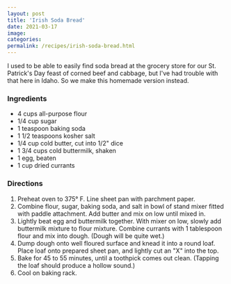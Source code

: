 ```yaml
---
layout: post
title: 'Irish Soda Bread'
date: 2021-03-17
image:
categories:
permalink: /recipes/irish-soda-bread.html
---
```


I used to be able to easily find soda bread at the grocery store for our St. Patrick's Day feast of corned beef and cabbage, but I've had trouble with that here in Idaho. So we make this homemade version instead.

### Ingredients

- 4 cups all-purpose flour
- 1/4 cup sugar
- 1 teaspoon baking soda
- 1 1/2 teaspoons kosher salt
- 1/4 cup cold butter, cut into 1/2" dice
- 1 3/4 cups cold buttermilk, shaken
- 1 egg, beaten
- 1 cup dried currants

### Directions

1. Preheat oven to 375° F. Line sheet pan with parchment paper.
2. Combine flour, sugar, baking soda, and salt in bowl of stand mixer fitted with paddle attachment. Add butter and mix on low until mixed in.
3. Lightly beat egg and buttermilk together. With mixer on low, slowly add buttermilk mixture to flour mixture. Combine currants with 1 tablespoon flour and mix into dough. (Dough will be quite wet.)
4. Dump dough onto well floured surface and knead it into a round loaf. Place loaf onto prepared sheet pan, and lightly cut an "X" into the top.
5. Bake for 45 to 55 minutes, until a toothpick comes out clean. (Tapping the loaf should produce a hollow sound.)
6. Cool on baking rack.
